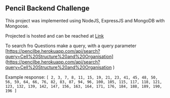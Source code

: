 ## Pencil Backend Challenge

This project was implemented using NodeJS, ExpressJS and MongoDB with Mongoose.

Projected is hosted and can be reached at [Link](https://pencilbe.herokuapp.com)

To search fro Questions make a query, with a query parameter [https://pencilbe.herokuapp.com/api/search?query=Cell%20Structure%20and%20Organisation] (https://pencilbe.herokuapp.com/api/search?query=Cell%20Structure%20and%20Organisation
)

Example response: 
`[
2,
3,
7,
8,
11,
15,
19,
21,
23,
41,
45,
48,
50,
56,
59,
64,
66,
76,
82,
83,
87,
94,
96,
100,
105,
115,
117,
118,
121,
123,
132,
139,
142,
147,
156,
163,
164,
171,
176,
184,
188,
189,
190,
196
]`
